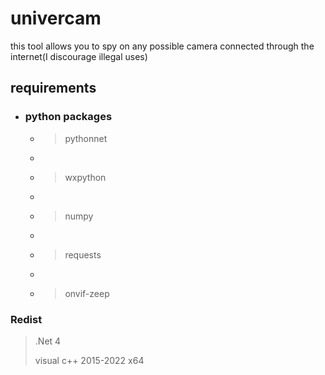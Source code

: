 # univercam
this tool allows you to spy on any possible camera connected through the internet(I discourage illegal uses)
## requirements
- ### python packages
  - > pythonnet
  - > 
  - > wxpython
  - > 
  - > numpy
  - > 
  - > requests
  - > 
  - > onvif-zeep
### Redist
> .Net 4
> 
> visual c++ 2015-2022 x64
